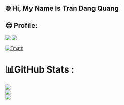## 🌐 Hi, My Name Is Tran Dang Quang 

## 😎 Profile:
<img src="https://visitcount.itsvg.in/api?id=Cody&label=Coder%20from%20Nghe%20An%20&color=0&icon=8&pretty=true" />
</a>

<img src = "https://camo.githubusercontent.com/001e46c224c80ba9b71ca1791168232421516e0a08b18e80a87ad243b174c2f8/68747470733a2f2f696d672e736869656c64732e696f2f62616467652f632b2b2d2532333030353939432e7376673f7374796c653d706c6173746963266c6f676f3d63253242253242266c6f676f436f6c6f723d7768697465" /> 
</a>

[![Tmath](https://c.tmathcoding.vn/static/icons/logo.svg)](https://c.tmathcoding.vn/user)


# 📊GitHub Stats :
![](https://github-readme-stats.vercel.app/api?username=DarkCody&theme=radical&hide_border=false&include_all_commits=false&count_private=false)<br/>
![](https://github-readme-streak-stats.herokuapp.com/?user=DarkCody&theme=radical&hide_border=false)<br/>
![](https://github-readme-stats.vercel.app/api/top-langs/?username=DarkCody&theme=radical&hide_border=false&include_all_commits=false&count_private=false&layout=compact)
